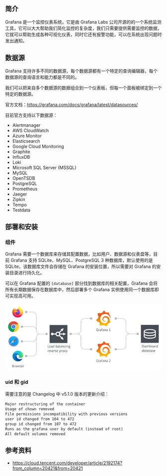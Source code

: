 ## 简介

Grafana 是一个监控仪表系统，它是由 Grafana Labs 公司开源的的一个系统监测工具，它可以大大帮助我们简化监控的复杂度，我们只需要提供需要监控的数据，它就可以帮助生成各种可视化仪表，同时它还有报警功能，可以在系统出现问题时发出通知。

## 数据源

Grafana 支持许多不同的数据源，每个数据源都有一个特定的查询编辑器，每个数据源的查询语言和能力都是不同的。

我们可以把来自多个数据源的数据组合到一个仪表板，但每一个面板被绑定到一个特定的数据源。

官方文档：<https://grafana.com/docs/grafana/latest/datasources/>

目前官方支持以下数据源：

- Alertmanager
- AWS CloudWatch
- Azure Monitor
- Elasticsearch
- Google Cloud Monitoring
- Graphite
- InfluxDB
- Loki
- Microsoft SQL Server (MSSQL)
- MySQL
- OpenTSDB
- PostgreSQL
- Prometheus
- Jaeger
- Zipkin
- Tempo
- Testdata

## 部署和安装

### 组件

Grafana 需要一个数据库来存储其配置数据，比如用户、数据源和仪表盘等，目前 Grafana 支持 SQLite、MySQL、PostgreSQL 3 种数据库，默认使用的是 SQLite，该数据库文件会存储在 Grafana 的安装位置，所以需要对 Grafana 的安装目录进行持久化。

可以在 Grafana 配置的 `[database]` 部分找到数据库的相关配置，Grafana 会将所有长期数据保存在数据库中，然后部署多个 Grafana 实例使用同一个数据库即可实现高可用。

![image-20250616090928117](./.assets/Grafana简介/image-20250616090928117.png)

### uid 和 gid

需要注意的是 Changelog 中 v5.1.0 版本的更新介绍：

```text
Major restructuring of the container
Usage of chown removed
File permissions incompatibility with previous versions
user id changed from 104 to 472
group id changed from 107 to 472
Runs as the grafana user by default (instead of root)
All default volumes removed
```

## 参考资料

- <https://cloud.tencent.com/developer/article/2192174?from_column=20421&from=20421>
